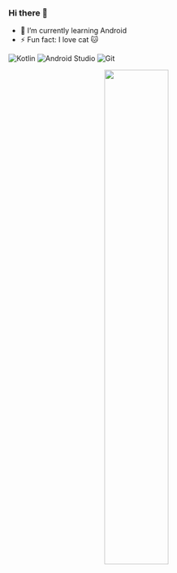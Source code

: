 ### Hi there 👋

- 🌱 I’m currently learning Android
- ⚡ Fun fact: I love cat 🐱

![Kotlin](https://img.shields.io/badge/-kotlin-006a71?style=plastic&logo=kotlin) ![Android Studio](https://img.shields.io/badge/Android_Studio-3DDC84?style=plastic&logo=android) ![Git](https://img.shields.io/badge/-Git-black?style=plastic&logo=git) 

<p align="center"> 
   <img height="50%" width="auto" src ="https://github-readme-stats.vercel.app/api/top-langs/?username=agam33&layout=compact&hide_border=true&theme=darcula&bg_color=00000000&langs_count=6&hide=jupyter%20notebook,tex,css,php">
</p>


<!--
**Agam33/Agam33** is a ✨ _special_ ✨ repository because its `README.md` (this file) appears on your GitHub profile.

Here are some ideas to get you started:

- 🔭 I’m currently working on ...
- 🌱 I’m currently learning ...
- 👯 I’m looking to collaborate on ...
- 🤔 I’m looking for help with ...
- 💬 Ask me about ...
- 📫 How to reach me: ...
- 😄 Pronouns: ...
- ⚡ Fun fact: ...
-->
